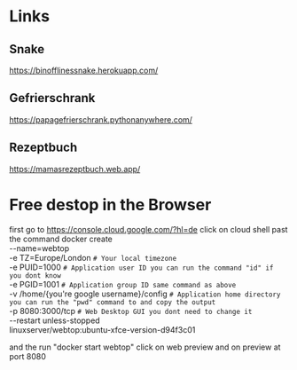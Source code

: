# Links

## Snake
https://binofflinessnake.herokuapp.com/

## Gefrierschrank
https://papagefrierschrank.pythonanywhere.com/

## Rezeptbuch
https://mamasrezeptbuch.web.app/

# Free destop in the Browser
first go to https://console.cloud.google.com/?hl=de
click on cloud shell
past the command
docker create \
  --name=webtop \
  -e TZ=Europe/London `# Your local timezone` \
  -e PUID=1000 `# Application user ID you can run the command "id" if you dont know` \
  -e PGID=1001 `# Application group ID same command as above` \
  -v /home/{you're google username}/config `# Application home directory you can run the "pwd" command to and copy the output` \
  -p 8080:3000/tcp `# Web Desktop GUI you dont need to change it` \
  --restart unless-stopped \
  linuxserver/webtop:ubuntu-xfce-version-d94f3c01
 
 and the run "docker start webtop"
 click on web preview and on preview at port 8080
